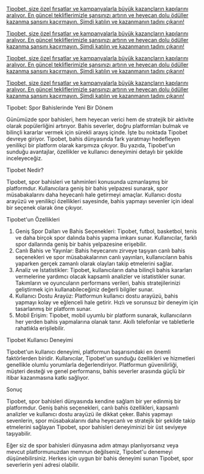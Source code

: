 <a href="https://tinyurl.com/2s4h98bd" title="Tipobet ile Yeni Teklifler ve Kampanyalar" target="_blank">Tipobet, size özel fırsatlar ve kampanyalarla büyük kazançların kapılarını aralıyor. En güncel tekliflerimizle şansınızı artırın ve heyecan dolu ödüller kazanma şansını kaçırmayın. Şimdi katılın ve kazanmanın tadını çıkarın!</a>




<a href="https://tinyurl.com/2s4h98bd" title="Tipobet ile Yeni Teklifler ve Kampanyalar" target="_blank">Tipobet, size özel fırsatlar ve kampanyalarla büyük kazançların kapılarını aralıyor. En güncel tekliflerimizle şansınızı artırın ve heyecan dolu ödüller kazanma şansını kaçırmayın. Şimdi katılın ve kazanmanın tadını çıkarın!</a>




<a href="https://tinyurl.com/2s4h98bd" title="Tipobet ile Yeni Teklifler ve Kampanyalar" target="_blank">Tipobet, size özel fırsatlar ve kampanyalarla büyük kazançların kapılarını aralıyor. En güncel tekliflerimizle şansınızı artırın ve heyecan dolu ödüller kazanma şansını kaçırmayın. Şimdi katılın ve kazanmanın tadını çıkarın!</a>





<a href="https://tinyurl.com/2s4h98bd" title="Tipobet ile Yeni Teklifler ve Kampanyalar" target="_blank">Tipobet, size özel fırsatlar ve kampanyalarla büyük kazançların kapılarını aralıyor. En güncel tekliflerimizle şansınızı artırın ve heyecan dolu ödüller kazanma şansını kaçırmayın. Şimdi katılın ve kazanmanın tadını çıkarın!</a>





Tipobet: Spor Bahislerinde Yeni Bir Dönem

Günümüzde spor bahisleri, hem heyecan verici hem de stratejik bir aktivite olarak popülerliğini artırıyor. Bahis severler, doğru platformları bulmak ve bilinçli kararlar vermek için sürekli arayış içinde. İşte bu noktada Tipobet devreye giriyor. Tipobet, bahis dünyasında fark yaratmayı hedefleyen yenilikçi bir platform olarak karşımıza çıkıyor. Bu yazıda, Tipobet'un sunduğu avantajlar, özellikler ve kullanıcı deneyimini detaylı bir şekilde inceleyeceğiz.

Tipobet Nedir?

Tipobet, spor bahisleri ve tahminleri konusunda uzmanlaşmış bir platformdur. Kullanıcılara geniş bir bahis yelpazesi sunarak, spor müsabakalarını daha heyecanlı hale getirmeyi amaçlar. Kullanıcı dostu arayüzü ve yenilikçi özellikleri sayesinde, bahis yapmayı sevenler için ideal bir seçenek olarak öne çıkıyor.

Tipobet'un Özellikleri

1. Geniş Spor Dalları ve Bahis Seçenekleri: Tipobet, futbol, basketbol, tenis ve daha birçok spor dalında bahis yapma imkanı sunar. Kullanıcılar, farklı spor dallarında geniş bir bahis yelpazesine erişebilir.
2. Canlı Bahis ve Yayınlar: Bahis heyecanını zirveye taşıyan canlı bahis seçenekleri ve spor müsabakalarının canlı yayınları, kullanıcıların bahis yaparken gerçek zamanlı olarak olayları takip etmelerini sağlar.
3. Analiz ve İstatistikler: Tipobet, kullanıcıların daha bilinçli bahis kararları vermelerine yardımcı olacak kapsamlı analizler ve istatistikler sunar. Takımların ve oyuncuların performans verileri, bahis stratejilerinizi geliştirmek için kullanabileceğiniz değerli bilgiler sunar.
4. Kullanıcı Dostu Arayüz: Platformun kullanıcı dostu arayüzü, bahis yapmayı kolay ve eğlenceli hale getirir. Hızlı ve sorunsuz bir deneyim için tasarlanmış bir platform sunar.
5. Mobil Erişim: Tipobet, mobil uyumlu bir platform sunarak, kullanıcıların her yerden bahis yapmalarına olanak tanır. Akıllı telefonlar ve tabletlerle rahatlıkla erişilebilir.

Tipobet Kullanıcı Deneyimi

Tipobet'un kullanıcı deneyimi, platformun başarısındaki en önemli faktörlerden biridir. Kullanıcılar, Tipobet'un sunduğu özellikleri ve hizmetleri genellikle olumlu yorumlarla değerlendiriyor. Platformun güvenilirliği, müşteri desteği ve genel performansı, bahis severler arasında güçlü bir itibar kazanmasına katkı sağlıyor.

Sonuç

Tipobet, spor bahisleri dünyasında kendine sağlam bir yer edinmiş bir platformdur. Geniş bahis seçenekleri, canlı bahis özellikleri, kapsamlı analizler ve kullanıcı dostu arayüzü ile dikkat çeker. Bahis yapmayı sevenlerin, spor müsabakalarını daha heyecanlı ve stratejik bir şekilde takip etmelerini sağlayan Tipobet, spor bahisleri deneyiminizi bir üst seviyeye taşıyabilir.

Eğer siz de spor bahisleri dünyasına adım atmayı planlıyorsanız veya mevcut platformunuzdan memnun değilseniz, Tipobet'u denemeyi düşünebilirsiniz. Herkes için uygun bir bahis deneyimi sunan Tipobet, spor severlerin yeni adresi olabilir.







